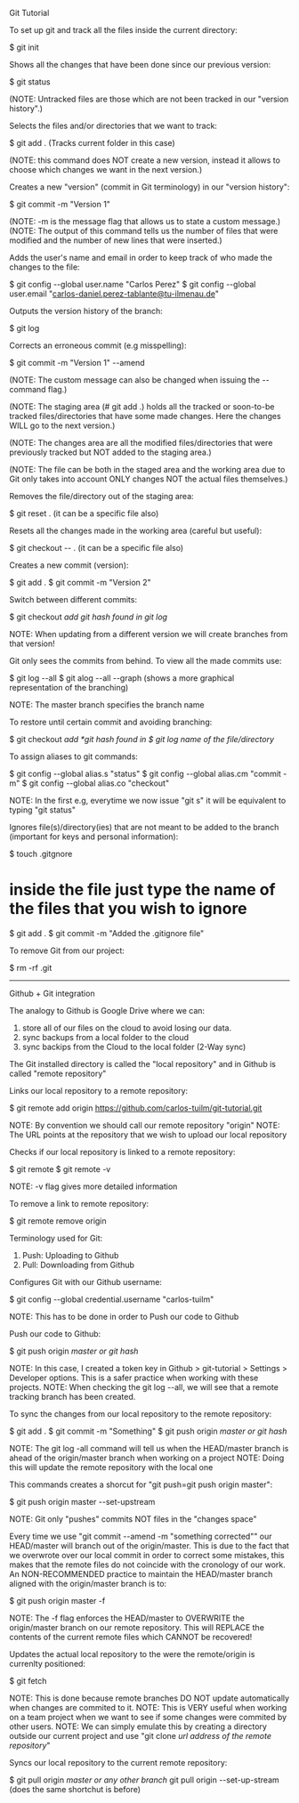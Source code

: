 Git Tutorial

To set up git and track all the files inside the current directory:

$ git init 

Shows all the changes that have been done since our previous version:

$ git status

(NOTE: Untracked files are those which are not been tracked in our "version history".)

Selects the files and/or directories that we want to track:

$ git add . (Tracks current folder in this case)

(NOTE: this command does NOT create a new version, instead it allows to choose which changes we want in the next version.)

Creates a new "version" (commit in Git terminology) in our "version history":

$ git commit -m "Version 1"

(NOTE: -m is the message flag that allows us to state a custom message.)
(NOTE: The output of this command tells us the number of files that were modified and the number of new lines that were inserted.)

Adds the user's name and email in order to keep track of who made the changes to the file:

$ git config --global user.name "Carlos Perez"
$ git config --global user.email "carlos-daniel.perez-tablante@tu-ilmenau.de"

Outputs the version history of the branch:

$ git log

Corrects an erroneous commit (e.g misspelling):

$ git commit -m "Version 1" --amend

(NOTE: The custom message can also be changed when issuing the --command flag.)

(NOTE: The staging area (# git add .) holds all the tracked or soon-to-be tracked files/directories that have some made changes. Here the changes WILL go to the next version.)

(NOTE: The changes area are all the modified files/directories that were previously tracked but NOT added to the staging area.)

(NOTE: The file can be both in the staged area and the working area due to Git only takes into account ONLY changes NOT the actual files themselves.)

Removes the file/directory out of the staging area:

$ git reset . (it can be a specific file also)

Resets all the changes made in the working area (careful but useful):

$ git checkout -- . (it can be a specific file also)

Creates a new commit (version):

$ git add .
$ git commit -m "Version 2"

Switch between different commits:

$ git checkout _add git hash found in git log_

NOTE: When updating from a different version we will create branches from that version!

Git only sees the commits from behind. To view all the made commits use:

$ git log --all
$ git alog --all --graph (shows a more graphical representation of the branching)

NOTE: The master branch specifies the branch name 

To restore until certain commit and avoiding branching:

$ git checkout _add *git hash found in $ git log_ *name of the file/directory*

To assign aliases to git commands:

$ git config --global alias.s "status" 
$ git config --global alias.cm "commit -m"
$ git config --global alias.co "checkout"

NOTE: In the first e.g, everytime we now issue "git s" it will be equivalent to typing "git status"

Ignores file(s)/directory(ies) that are not meant to be added to the branch (important for keys and personal information):

$ touch .gitgnore
# inside the file just type the name of the files that you wish to ignore
$ git add .
$ git commit -m "Added the .gitignore file"

To remove Git from our project:

$ rm -rf .git 


---------------------------------------------------------------------------------------------------------------------------

Github + Git integration

The analogy to Github is Google Drive where we can: 
1) store all of our files on the cloud to avoid losing our data. 
2) sync backups from a local folder to the cloud
3) sync backips from the Cloud to the local folder (2-Way sync)

The Git installed directory is called the "local repository" and in Github is called "remote repository"

Links our local repository to a remote repository:

$ git remote add origin https://github.com/carlos-tuilm/git-tutorial.git

NOTE: By convention we should call our remote repository "origin"
NOTE: The URL points at the repository that we wish to upload our local repository

Checks if our local repository is linked to a remote repository:

$ git remote 
$ git remote -v

NOTE: -v flag gives more detailed information

To remove a link to remote repository:

$ git remote remove origin

Terminology used for Git:
1) Push: Uploading to Github
2) Pull: Downloading from Github

Configures Git with our Github username:

$ git config --global credential.username "carlos-tuilm"

NOTE: This has to be done in order to Push our code to Github

Push our code to Github:

$ git push origin *master or git hash*

NOTE: In this case, I created a token key in Github > git-tutorial > Settings > Developer options. This is a safer 
practice when working with these projects.
NOTE: When checking the git log --all, we will see that a remote tracking branch has been created.

To sync the changes from our local repository to the remote repository:

$ git add .
$ git commit -m "Something"
$ git push origin *master or git hash*

NOTE: The git log -all command will tell us when the HEAD/master branch is ahead of the origin/master branch when
working on a project
NOTE: Doing this will update the remote repository with the local one

This commands creates a shorcut for "git push=git push origin master":

$ git push origin master --set-upstream

NOTE: Git only "pushes" commits NOT files in the "changes space"

Every time we use "git commit --amend -m "something corrected"" our HEAD/master will branch out of the origin/master.
This is due to the fact that we overwrote over our local commit in order to correct some mistakes, this makes that the
remote files do not coincide with the cronology of our work. An NON-RECOMMENDED practice to maintain the HEAD/master 
branch aligned with the origin/master branch is to:

$ git push origin master -f 

NOTE: The -f flag enforces the HEAD/master to OVERWRITE the origin/master branch on our remote repository. This will 
REPLACE the contents of the current remote files which CANNOT be recovered!

Updates the actual local repository to the were the remote/origin is currenlty positioned:

$ git fetch

NOTE: This is done because remote branches DO NOT update automatically when changes are commited to it.
NOTE: This is VERY useful when working on a team project when we want to see if some changes were commited by other users.
NOTE: We can simply emulate this by creating a directory outside our current project and use "git clone *url address of the remote repository*"

Syncs our local repository to the current remote repository:

$ git pull origin *master or any other branch*
git pull origin --set-up-stream (does the same shortchut is before)




